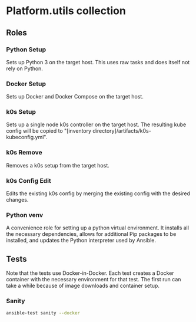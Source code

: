 # Platform.utils collection

## Roles

### Python Setup

Sets up Python 3 on the target host. This uses raw tasks and does itself not
rely on Python.

### Docker Setup

Sets up Docker and Docker Compose on the target host.

### k0s Setup

Sets up a single node k0s controller on the target host. The resulting kube
config will be copied to "[inventory directory]/artifacts/k0s-kubeconfig.yml".

### k0s Remove

Removes a k0s setup from the target host.

### k0s Config Edit

Edits the existing k0s config by merging the existing config with the desired
changes.

### Python venv

A convenience role for setting up a python virtual environment. It installs all
the necessary dependencies, allows for additional Pip packages to be installed,
and updates the Python interpreter used by Ansible.

## Tests

Note that the tests use Docker-in-Docker. Each test creates a Docker container
with the necessary environment for that test. The first run can take a while
because of image downloads and container setup.

### Sanity

```sh
ansible-test sanity --docker
```
